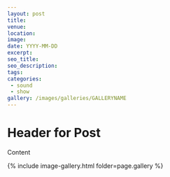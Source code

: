```yaml
---
layout: post
title:  
venue:
location:
image: 
date: YYYY-MM-DD
excerpt:
seo_title:
seo_description:
tags:
categories: 
 - sound
 - show
gallery: /images/galleries/GALLERYNAME
---
```



# Header for Post
Content


{% include image-gallery.html folder=page.gallery %}